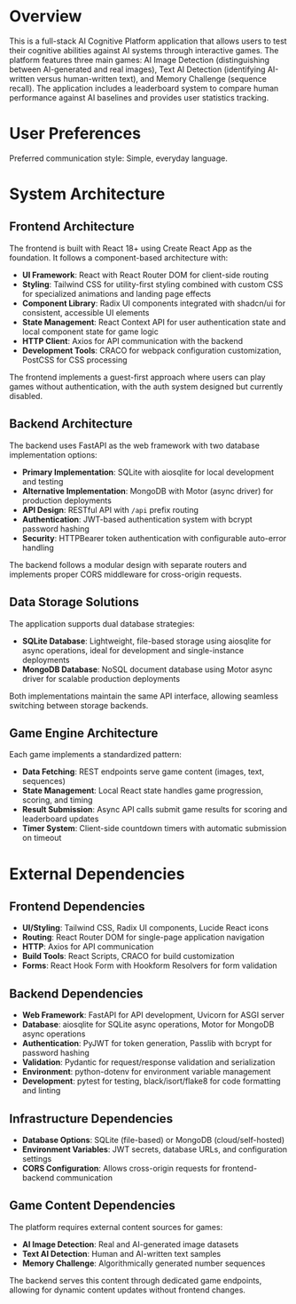 # Overview

This is a full-stack AI Cognitive Platform application that allows users to test their cognitive abilities against AI systems through interactive games. The platform features three main games: AI Image Detection (distinguishing between AI-generated and real images), Text AI Detection (identifying AI-written versus human-written text), and Memory Challenge (sequence recall). The application includes a leaderboard system to compare human performance against AI baselines and provides user statistics tracking.

# User Preferences

Preferred communication style: Simple, everyday language.

# System Architecture

## Frontend Architecture
The frontend is built with React 18+ using Create React App as the foundation. It follows a component-based architecture with:

- **UI Framework**: React with React Router DOM for client-side routing
- **Styling**: Tailwind CSS for utility-first styling combined with custom CSS for specialized animations and landing page effects
- **Component Library**: Radix UI components integrated with shadcn/ui for consistent, accessible UI elements
- **State Management**: React Context API for user authentication state and local component state for game logic
- **HTTP Client**: Axios for API communication with the backend
- **Development Tools**: CRACO for webpack configuration customization, PostCSS for CSS processing

The frontend implements a guest-first approach where users can play games without authentication, with the auth system designed but currently disabled.

## Backend Architecture
The backend uses FastAPI as the web framework with two database implementation options:

- **Primary Implementation**: SQLite with aiosqlite for local development and testing
- **Alternative Implementation**: MongoDB with Motor (async driver) for production deployments
- **API Design**: RESTful API with `/api` prefix routing
- **Authentication**: JWT-based authentication system with bcrypt password hashing
- **Security**: HTTPBearer token authentication with configurable auto-error handling

The backend follows a modular design with separate routers and implements proper CORS middleware for cross-origin requests.

## Data Storage Solutions
The application supports dual database strategies:

- **SQLite Database**: Lightweight, file-based storage using aiosqlite for async operations, ideal for development and single-instance deployments
- **MongoDB Database**: NoSQL document database using Motor async driver for scalable production deployments

Both implementations maintain the same API interface, allowing seamless switching between storage backends.

## Game Engine Architecture
Each game implements a standardized pattern:

- **Data Fetching**: REST endpoints serve game content (images, text, sequences)
- **State Management**: Local React state handles game progression, scoring, and timing
- **Result Submission**: Async API calls submit game results for scoring and leaderboard updates
- **Timer System**: Client-side countdown timers with automatic submission on timeout

# External Dependencies

## Frontend Dependencies
- **UI/Styling**: Tailwind CSS, Radix UI components, Lucide React icons
- **Routing**: React Router DOM for single-page application navigation
- **HTTP**: Axios for API communication
- **Build Tools**: React Scripts, CRACO for build customization
- **Forms**: React Hook Form with Hookform Resolvers for form validation

## Backend Dependencies
- **Web Framework**: FastAPI for API development, Uvicorn for ASGI server
- **Database**: aiosqlite for SQLite async operations, Motor for MongoDB async operations
- **Authentication**: PyJWT for token generation, Passlib with bcrypt for password hashing
- **Validation**: Pydantic for request/response validation and serialization
- **Environment**: python-dotenv for environment variable management
- **Development**: pytest for testing, black/isort/flake8 for code formatting and linting

## Infrastructure Dependencies
- **Database Options**: SQLite (file-based) or MongoDB (cloud/self-hosted)
- **Environment Variables**: JWT secrets, database URLs, and configuration settings
- **CORS Configuration**: Allows cross-origin requests for frontend-backend communication

## Game Content Dependencies
The platform requires external content sources for games:
- **AI Image Detection**: Real and AI-generated image datasets
- **Text AI Detection**: Human and AI-written text samples
- **Memory Challenge**: Algorithmically generated number sequences

The backend serves this content through dedicated game endpoints, allowing for dynamic content updates without frontend changes.